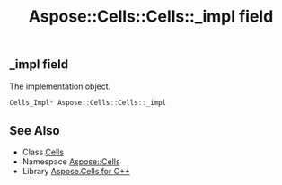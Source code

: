 ﻿---
title: Aspose::Cells::Cells::_impl field
linktitle: _impl
second_title: Aspose.Cells for C++ API Reference
description: 'Aspose::Cells::Cells::_impl field. The implementation object in C++.'
type: docs
weight: 14600
url: /cpp/aspose.cells/cells/_impl/
---
## _impl field


The implementation object.

```cpp
Cells_Impl* Aspose::Cells::Cells::_impl
```

## See Also

* Class [Cells](../)
* Namespace [Aspose::Cells](../../)
* Library [Aspose.Cells for C++](../../../)
